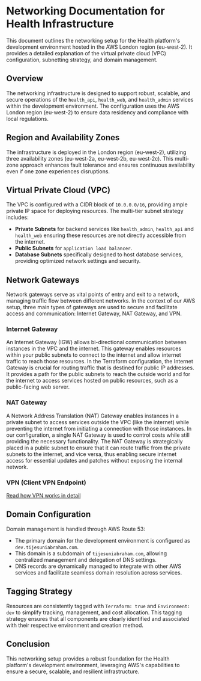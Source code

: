# Networking Documentation for Health Infrastructure

This document outlines the networking setup for the Health platform's development environment hosted in the AWS London region (eu-west-2). It provides a detailed explanation of the virtual private cloud (VPC) configuration, subnetting strategy, and domain management.

## Overview

The networking infrastructure is designed to support robust, scalable, and secure operations of the `health_api`, `health_web`, and `health_admin` services within the development environment. The configuration uses the AWS London region (eu-west-2) to ensure data residency and compliance with local regulations.

## Region and Availability Zones

The infrastructure is deployed in the London region (eu-west-2), utilizing three availability zones (eu-west-2a, eu-west-2b, eu-west-2c). This multi-zone approach enhances fault tolerance and ensures continuous availability even if one zone experiences disruptions.

## Virtual Private Cloud (VPC)

The VPC is configured with a CIDR block of `10.0.0.0/16`, providing ample private IP space for deploying resources. The multi-tier subnet strategy includes:

- **Private Subnets** for backend services like `health_admin`, `health_api` and `health_web` ensuring these resources are not directly accessible from the internet.
- **Public Subnets** for `application load balancer`.
- **Database Subnets** specifically designed to host database services, providing optimized network settings and security.

## Network Gateways

Network gateways serve as vital points of entry and exit to a network, managing traffic flow between different networks. In the context of our AWS setup, three main types of gateways are used to secure and facilitate access and communication: Internet Gateway, NAT Gateway, and VPN.

### Internet Gateway

An Internet Gateway (IGW) allows bi-directional communication between instances in the VPC and the internet. This gateway enables resources within your public subnets to connect to the internet and allow internet traffic to reach those resources. In the Terraform configuration, the Internet Gateway is crucial for routing traffic that is destined for public IP addresses. It provides a path for the public subnets to reach the outside world and for the internet to access services hosted on public resources, such as a public-facing web server.

### NAT Gateway

A Network Address Translation (NAT) Gateway enables instances in a private subnet to access services outside the VPC (like the internet) while preventing the internet from initiating a connection with those instances. In our configuration, a single NAT Gateway is used to control costs while still providing the necessary functionality. The NAT Gateway is strategically placed in a public subnet to ensure that it can route traffic from the private subnets to the internet, and vice versa, thus enabling secure internet access for essential updates and patches without exposing the internal network.

### VPN (Client VPN Endpoint)

[Read how VPN works in detail](02-networking-vpn.md)

## Domain Configuration

Domain management is handled through AWS Route 53:
- The primary domain for the development environment is configured as `dev.tijesuniabraham.com`.
- This domain is a subdomain of `tijesuniabraham.com`, allowing centralized management and delegation of DNS settings.
- DNS records are dynamically managed to integrate with other AWS services and facilitate seamless domain resolution across services.

## Tagging Strategy

Resources are consistently tagged with `Terraform: true` and `Environment: dev` to simplify tracking, management, and cost allocation. This tagging strategy ensures that all components are clearly identified and associated with their respective environment and creation method.

## Conclusion

This networking setup provides a robust foundation for the Health platform's development environment, leveraging AWS's capabilities to ensure a secure, scalable, and resilient infrastructure.
